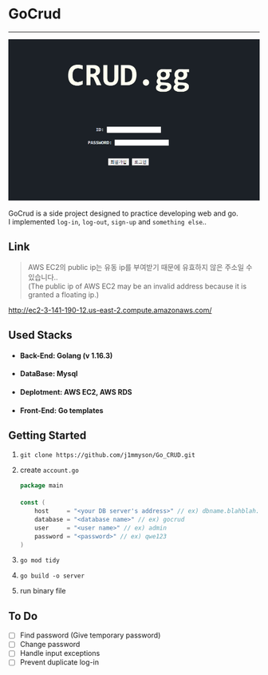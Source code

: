 # GoCrud

---

![Main Page](https://github.com/j1mmyson/j1mmyson.github.io/blob/master/assets/img/posts/devlog/login.png?raw=true)

GoCrud is a side project designed to practice developing web and go.  
I implemented `log-in`, `log-out`, `sign-up` and `something else`.. 

## Link

> AWS EC2의 public ip는 유동 ip를 부여받기 때문에 유효하지 않은 주소일 수 있습니다..  
> (The public ip of AWS EC2 may be an invalid address because it is granted a floating ip.)

<http://ec2-3-141-190-12.us-east-2.compute.amazonaws.com/>

## Used Stacks

- #### Back-End: Golang (v 1.16.3)

- #### DataBase: Mysql

- #### Deplotment: AWS EC2, AWS RDS

- #### Front-End: Go templates

## Getting Started

1. `git clone https://github.com/j1mmyson/Go_CRUD.git`

2. create `account.go`

   ``` go
   package main
   
   const (
       host     = "<your DB server's address>" // ex) dbname.blahblah.us=east-2.rds.amazonaws.com
       database = "<database name>" // ex) gocrud
       user     = "<user name>" // ex) admin
       password = "<password>" // ex) qwe123
   )
   ```

3. `go mod tidy`

4. `go build -o server`

5. run binary file

## To Do

- [ ] Find password (Give temporary password)
- [ ] Change password
- [ ] Handle input exceptions
- [ ] Prevent duplicate log-in